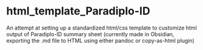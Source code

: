 # html_template_Paradiplo-ID
An attempt at setting up a standardized html/css template to customize html output of Paradiplo-ID summary sheet (currently made in Obsidian, exporting the .md file to HTML using either pandoc or copy-as-html plugin)
